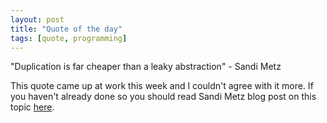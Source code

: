 ```yaml
---
layout: post
title: "Quote of the day"
tags: [quote, programming]
---
```

"Duplication is far cheaper than a leaky abstraction" - Sandi Metz

This quote came up at work this week and I couldn't agree with it more. If you haven't already done so you should read Sandi Metz blog post on this topic [here](https://www.sandimetz.com/blog/2016/1/20/the-wrong-abstraction).
